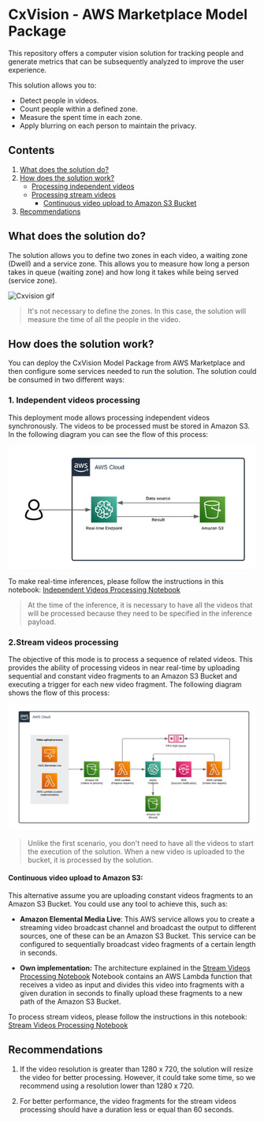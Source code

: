 # CxVision - AWS Marketplace Model Package

This repository offers a computer vision solution for tracking people and generate metrics that can be subsequently analyzed to improve the user experience.

This solution allows you to:

* Detect people in videos.
* Count people within a defined zone.
* Measure the spent time in each zone.
* Apply blurring on each person to maintain the privacy.


## Contents

1. [What does the solution do?](#What-does-the-solution-do?)
2. [How does the solution work?](#How-does-the-solution-work?)
    - [Processing independent videos](#1.-Processing-independent-videos)
    - [Processing stream videos](#2.-Processing-stream-videos)
        - [Continuous video upload to Amazon S3 Bucket](#Continuous-video-upload-to-Amazon-S3)
3. [Recommendations](#Recommendations)
        
## What does the solution do?

The solution allows you to define two zones in each video, a waiting zone (Dwell) and a service zone. This allows you to measure how long a person takes in queue (waiting zone) and how long it takes while being served (service zone). 

![Cxvision gif](./imgs/cxvision.gif)

> It's not necessary to define the zones. In this case, the solution will measure the time of all the people in the video.

## How does the solution work?

You can deploy the CxVision Model Package from AWS Marketplace and then configure some services needed to run the solution.
The solution could be consumed in two different ways:

### 1. Independent videos processing
This deployment mode allows processing independent videos synchronously. The videos to be processed must be stored in Amazon S3. In the following diagram you can see the flow of this process:

![Independent Videos Processing](./imgs/realtime-inference.png)

To make real-time inferences, please follow the instructions in this notebook: [Independent Videos Processing Notebook](./IndependentVideos.ipynb)

> At the time of the inference, it is necessary to have all the videos that will be processed because they need to be specified in the inference payload.

### 2.Stream videos processing
The objective of this mode is to process a sequence of related videos. This provides the ability of processing videos in near real-time by uploading sequential and constant video fragments to an Amazon S3 Bucket and executing a trigger for each new video fragment. The following diagram shows the flow of this process:

![Processing-stream-videos](./imgs/asynchronous-inference.png)

> Unlike the first scenario, you don't need to have all the videos to start the execution of the solution. When a new video is uploaded to the bucket, it is processed by the solution.

#### Continuous video upload to Amazon S3:
This alternative assume you are uploading constant videos fragments to an Amazon S3 Bucket. You could use any tool to achieve this, such as:

* **Amazon Elemental Media Live**: This AWS service allows you to create a streaming video broadcast channel and broadcast the output to different sources, one of these can be an Amazon S3 Bucket. This service can be configured to sequentially broadcast video fragments of a certain length in seconds.

* **Own implementation:** The architecture explained in the [Stream Videos Processing Notebook](./StreamVideos.ipynb) Notebook contains an AWS Lambda function that receives a video as input and divides this video into fragments with a given duration in seconds to finally upload these fragments to a new path of the Amazon S3 Bucket.

To process stream videos, please follow the instructions in this notebook:  [Stream Videos Processing Notebook](./StreamVideos.ipynb)

## Recommendations

1. If the video resolution is greater than 1280 x 720, the solution will resize the video for better processing. However, it could take some time, so we recommend using a resolution lower than 1280 x 720.

2. For better performance, the video fragments for the stream videos processing should have a duration less or equal than 60 seconds.
